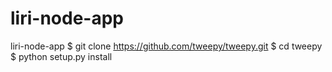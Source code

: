 # liri-node-app
liri-node-app
$ git clone https://github.com/tweepy/tweepy.git
$ cd tweepy
$ python setup.py install
